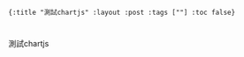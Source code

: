     {:title "測試chartjs" :layout :post :tags [""] :toc false}


# 


## 

測試chartjs

<script src="http://www.chartjs.org/dist/2.7.1/Chart.bundle.js"></script>
<script src="http://www.chartjs.org/samples/latest/utils.js"></script>
<canvas id="myChart" width="400" height="400"></canvas>
<script src="data/plot_example.js"></script>

